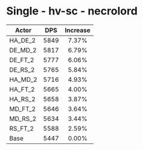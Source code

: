 # Single - hv-sc - necrolord
| Actor | DPS | Increase |
|---|:---:|:---:|
|HA_DE_2|5849|7.37%|
|DE_MD_2|5817|6.79%|
|DE_FT_2|5777|6.06%|
|DE_RS_2|5765|5.84%|
|HA_MD_2|5716|4.93%|
|HA_FT_2|5665|4.00%|
|HA_RS_2|5658|3.87%|
|MD_FT_2|5646|3.64%|
|MD_RS_2|5634|3.44%|
|RS_FT_2|5588|2.59%|
|Base|5447|0.00%|
